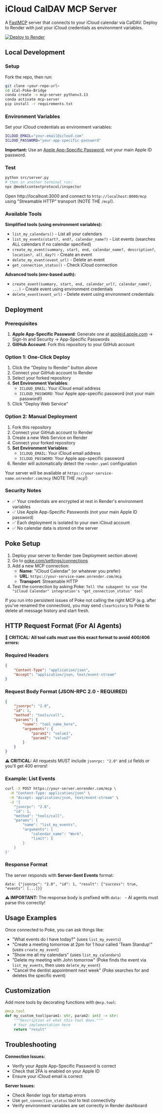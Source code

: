 # iCloud CalDAV MCP Server

A [FastMCP](https://github.com/jlowin/fastmcp) server that connects to your iCloud calendar via CalDAV. Deploy to Render with just your iCloud credentials as environment variables.

[![Deploy to Render](https://render.com/images/deploy-to-render-button.svg)](https://render.com/deploy?repo=https://github.com/josejacas/iCal-Poke-Bridge)

## Local Development

### Setup

Fork the repo, then run:

```bash
git clone <your-repo-url>
cd iCal-Poke-Bridge
conda create -n mcp-server python=3.13
conda activate mcp-server
pip install -r requirements.txt
```

### Environment Variables

Set your iCloud credentials as environment variables:

```bash
ICLOUD_EMAIL="your-email@icloud.com"
ICLOUD_PASSWORD="your-app-specific-password"
```

**Important:** Use an [Apple App-Specific Password](https://support.apple.com/en-us/HT204397), not your main Apple ID password.

### Test

```bash
python src/server.py
# then in another terminal run:
npx @modelcontextprotocol/inspector
```

Open http://localhost:3000 and connect to `http://localhost:8000/mcp` using "Streamable HTTP" transport (NOTE THE `/mcp`!).

### Available Tools

**Simplified tools (using environment variables):**
- `list_my_calendars()` - List all your calendars
- `list_my_events(start?, end?, calendar_name?)` - List events (searches ALL calendars if no calendar specified)
- `create_my_event(summary, start, end, calendar_name?, description?, location?, all_day?)` - Create an event
- `delete_my_event(event_url)` - Delete an event
- `get_connection_status()` - Check iCloud connection

**Advanced tools (env-based auth):**
- `create_event(summary, start, end, calendar_url?, calendar_name?, ...)` - Create event using environment credentials
- `delete_event(event_url)` - Delete event using environment credentials

## Deployment

### Prerequisites

1. **Apple App-Specific Password**: Generate one at [appleid.apple.com](https://appleid.apple.com) → Sign-In and Security → App-Specific Passwords
2. **GitHub Account**: Fork this repository to your GitHub account

### Option 1: One-Click Deploy
1. Click the "Deploy to Render" button above
2. Connect your GitHub account to Render
3. Select your forked repository
4. **Set Environment Variables**:
   - `ICLOUD_EMAIL`: Your iCloud email address
   - `ICLOUD_PASSWORD`: Your Apple app-specific password (not your main password!)
5. Click "Deploy Web Service"

### Option 2: Manual Deployment
1. Fork this repository
2. Connect your GitHub account to Render
3. Create a new Web Service on Render
4. Connect your forked repository
5. **Set Environment Variables**:
   - `ICLOUD_EMAIL`: Your iCloud email address  
   - `ICLOUD_PASSWORD`: Your Apple app-specific password
6. Render will automatically detect the `render.yaml` configuration

Your server will be available at `https://your-service-name.onrender.com/mcp` (NOTE THE `/mcp`!)

### Security Notes
- ✅ Your credentials are encrypted at rest in Render's environment variables
- ✅ Use Apple App-Specific Passwords (not your main Apple ID password)
- ✅ Each deployment is isolated to your own iCloud account
- ✅ No calendar data is stored on the server

## Poke Setup

1. Deploy your server to Render (see Deployment section above)
2. Go to [poke.com/settings/connections](https://poke.com/settings/connections)
3. Add a new MCP connection:
   - **Name**: "iCloud Calendar" (or whatever you prefer)
   - **URL**: `https://your-service-name.onrender.com/mcp`
   - **Transport**: Streamable HTTP
4. Test the connection by asking Poke: `Tell the subagent to use the "iCloud Calendar" integration's "get_connection_status" tool`

If you run into persistent issues of Poke not calling the right MCP (e.g. after you've renamed the connection), you may send `clearhistory` to Poke to delete all message history and start fresh.

## HTTP Request Format (For AI Agents)

**📡 CRITICAL: All tool calls must use this exact format to avoid 400/406 errors:**

### Required Headers
```json
{
    "Content-Type": "application/json",
    "Accept": "application/json, text/event-stream"
}
```

### Request Body Format (JSON-RPC 2.0 - REQUIRED)
```json
{
    "jsonrpc": "2.0",
    "id": 1,
    "method": "tools/call",
    "params": {
        "name": "tool_name_here",
        "arguments": {
            "param1": "value1",
            "param2": "value2"
        }
    }
}
```

**⚠️ CRITICAL:** All requests MUST include `jsonrpc: "2.0"` and `id` fields or you'll get 400 errors!

### Example: List Events
```bash
curl -X POST https://your-server.onrender.com/mcp \
  -H "Content-Type: application/json" \
  -H "Accept: application/json, text/event-stream" \
  -d '{
    "jsonrpc": "2.0",
    "id": 1,
    "method": "tools/call",
    "params": {
        "name": "list_my_events",
        "arguments": {
            "calendar_name": "Work",
            "limit": 5
        }
    }
}'
```

### Response Format
The server responds with **Server-Sent Events** format:
```
data: {"jsonrpc": "2.0", "id": 1, "result": {"success": true, "events": [...]}}
```

**⚠️  IMPORTANT:** The response body is prefixed with `data: ` - AI agents must parse this correctly!

## Usage Examples

Once connected to Poke, you can ask things like:
- "What events do I have today?" (uses `list_my_events`)
- "Create a meeting tomorrow at 2pm for 1 hour called 'Team Standup'" (uses `create_my_event`)
- "Show me all my calendars" (uses `list_my_calendars`)
- "Delete my meeting with John tomorrow" (Poke finds the event via `list_my_events`, then uses `delete_my_event`)
- "Cancel the dentist appointment next week" (Poke searches for and deletes the specific event)

## Customization

Add more tools by decorating functions with `@mcp.tool`:

```python
@mcp.tool
def my_custom_tool(param1: str, param2: int) -> str:
    """Description of what this tool does."""
    # Your implementation here
    return "result"
```

## Troubleshooting

**Connection Issues:**
- Verify your Apple App-Specific Password is correct
- Check that 2FA is enabled on your Apple ID
- Ensure your iCloud email is correct

**Server Issues:**
- Check Render logs for startup errors
- Use `get_connection_status` tool to test connectivity
- Verify environment variables are set correctly in Render dashboard
